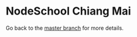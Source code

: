 NodeSchool Chiang Mai
=====================

Go back to the [master branch](https://github.com/nodeschool/chiang-mai/) for more details.
